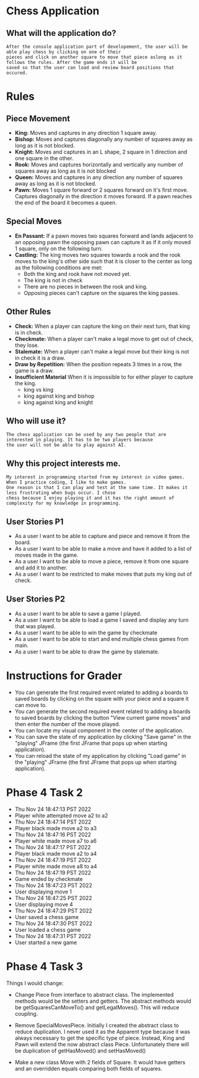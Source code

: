# Chess Application

## What will the application do?
    After the console application part of developement, the user will be able play chess by clicking on one of their 
    pieces and click on another square to move that piece aslong as it follows the rules. After the game ends it will be
    saved so that the user can load and review board positions that occured.
# Rules 
## Piece Movement
- **King:** Moves and captures in any direction 1 square away.
- **Bishop:** Moves and captures diagonally any number of squares away as long as it is not blocked.
- **Knight:** Moves and captures in an L shape, 2 square in 1 direction and one square in the other.
- **Rook:** Moves and captures horizontally and vertically any number of squares away as long as it is not blocked
- **Queen:** Moves and captures in any direction any number of squares away as long as it is not blocked.
- **Pawn:** Moves 1 square forward or 2 squares forward on it's first move. Captures diagonally in the direction 
            it moves forward. If a pawn reaches the end of the board it becomes a queen.

## Special Moves
- **En Passant:** If a pawn moves two squares forward and lands adjacent to an opposing pawn the opposing pawn can 
capture it as if it only moved 1 square, only on the following turn.
- **Castling:** The king moves two squares towards a rook and the rook moves to the king's other side such that it is 
closer to the center as long as the following conditions are met:
  - Both the king and rook have not moved yet.
  - The king is not in check
  - There are no pieces in between the rook and king.
  - Opposing pieces can't capture on the squares the king passes.

## Other Rules
- **Check:** When a player can capture the king on their next turn, that king is in check.
- **Checkmate:** When a player can't make a legal move to get out of check, they lose.
- **Stalemate:** When a player can't make a legal move but their king is not in check it is a draw.
- **Draw by Repetition:** When the position repeats 3 times in a row, the game is a draw.
- **Insufficient Material** When it is impossible to for either player to capture the king.
  - king vs king
  - king against king and bishop
  - king against king and knight
## Who will use it?
    The chess application can be used by any two people that are interested in playing. It has to be two players because
    the user will not be able to play against AI.
## Why this project interests me.
    My interest in programming started from my interest in video games. When I practice coding, I like to make games. 
    One reason is that I can play and test at the same time. It makes it less frustrating when bugs occur. I chose 
    chess because I enjoy playing it and it has the right amount of complexity for my knowledge in programming.

## User Stories P1
- As a user I want to be able to capture and piece and remove it from the board.
- As a user I want to be able to make a move and have it added to a list of moves made in the game.
- As a user I want to be able to move a piece, remove it from one square and add it to another.
- As a user I want to be restricted to make moves that puts my king out of check.

## User Stories P2
- As a user I want to be able to save a game I played.
- As a user I want to be able to load a game I saved and display any turn that was played.
- As a user I want to be able to win the game by checkmate
- As a user I want to be able to start and end multiple chess games from main.
- As a user I want to be able to draw the game by stalemate.


# Instructions for Grader
- You can generate the first required event related to adding a boards to saved boards by clicking on the square with 
  your piece and a square it can move to.
- You can generate the second required event related to adding a boards to saved boards by clicking the button
  "View current game moves" and then enter the number of the move played.
- You can locate my visual component in the center of the application.
- You can save the state of my application by clicking "Save game" in the "playing" JFrame (the first JFrame that pops 
  up when starting application).
- You can reload the state of my application by clicking "Load game" in the "playing" JFrame (the first 
  JFrame that pops up when starting application).

# Phase 4 Task 2
- Thu Nov 24 18:47:13 PST 2022
- Player white attempted move a2 to a2
- Thu Nov 24 18:47:14 PST 2022
- Player black made move a2 to a3
- Thu Nov 24 18:47:16 PST 2022
- Player white made move a7 to a6
- Thu Nov 24 18:47:17 PST 2022
- Player black made move a2 to a4
- Thu Nov 24 18:47:19 PST 2022
- Player white made move a8 to a4
- Thu Nov 24 18:47:19 PST 2022
- Game ended by checkmate
- Thu Nov 24 18:47:23 PST 2022
- User displaying move 1
- Thu Nov 24 18:47:25 PST 2022
- User displaying move 4
- Thu Nov 24 18:47:29 PST 2022
- User saved a chess game
- Thu Nov 24 18:47:30 PST 2022
- User loaded a chess game
- Thu Nov 24 18:47:31 PST 2022
- User started a new game

# Phase 4 Task 3
Things I would change:
- Change Piece from interface to abstract class. The implemented methods would be the setters and getters. The 
abstract methods would be getSquaresCanMoveTo() and getLegalMoves(). This will reduce coupling.

- Remove SpecialMovesPiece. Initially I created the abstract class to reduce duplication. I never used it as the 
Apparent type because it was always necessary to get the specific type of piece. Instead, King and Pawn will extend the 
now abstract class Piece. Unfortunately there will be duplication of getHasMoved() and setHasMoved()

- Make a new class Move with 2 fields of Square. It would have getters and an overridden equals comparing both 
fields of squares.

